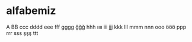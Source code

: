 # alfabemiz
A
BB
ccc
dddd
eee
fff
gggg
ğğğ
hhh
ıııı
iii
jjj
kkk
lll
mmm
nnn
ooo
ööö
ppp
rrr
sss
şşş
ttt

